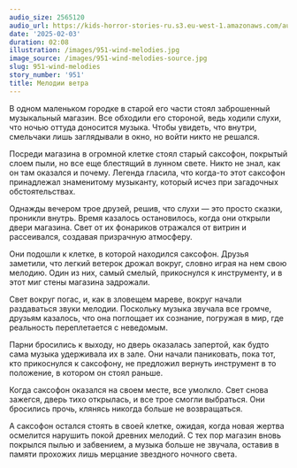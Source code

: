 ```yaml
---
audio_size: 2565120
audio_url: https://kids-horror-stories-ru.s3.eu-west-1.amazonaws.com/audio/951-wind-melodies.mp3
date: '2025-02-03'
duration: 02:08
illustration: /images/951-wind-melodies.jpg
image_source: /images/951-wind-melodies-source.jpg
slug: 951-wind-melodies
story_number: '951'
title: Мелодии ветра
---
```


В одном маленьком городке в старой его части стоял заброшенный музыкальный магазин. Все обходили его стороной, ведь ходили слухи, что ночью оттуда доносится музыка. Чтобы увидеть, что внутри, смельчаки лишь заглядывали в окно, но войти никто не решался.

Посреди магазина в огромной клетке стоял старый саксофон, покрытый слоем пыли, но все еще блестящий в лунном свете. Никто не знал, как он там оказался и почему. Легенда гласила, что когда-то этот саксофон принадлежал знаменитому музыканту, который исчез при загадочных обстоятельствах.

Однажды вечером трое друзей, решив, что слухи — это просто сказки, проникли внутрь. Время казалось остановилось, когда они открыли двери магазина. Свет от их фонариков отражался от витрин и рассеивался, создавая призрачную атмосферу.

Они подошли к клетке, в которой находился саксофон. Друзья заметили, что легкий ветерок дрожал вокруг, словно играя на нем свою мелодию. Один из них, самый смелый, прикоснулся к инструменту, и в этот миг стены магазина задрожали.

Свет вокруг погас, и, как в зловещем мареве, вокруг начали раздаваться звуки мелодии. Поскольку музыка звучала все громче, друзьям казалось, что она поглощает их сознание, погружая в мир, где реальность переплетается с неведомым.

Парни бросились к выходу, но дверь оказалась запертой, как будто сама музыка удерживала их в зале. Они начали паниковать, пока тот, кто прикоснулся к саксофону, не предложил вернуть инструмент в то положение, в котором он стоял раньше.

Когда саксофон оказался на своем месте, все умолкло. Свет снова зажегся, дверь тихо открылась, и все трое смогли выбраться. Они бросились прочь, клянясь никогда больше не возвращаться.

А саксофон остался стоять в своей клетке, ожидая, когда новая жертва осмелится нарушить покой древних мелодий. С тех пор магазин вновь покрылся пылью и забвением, а музыка больше не звучала, оставив в памяти прохожих лишь мерцание звездного ночного света.